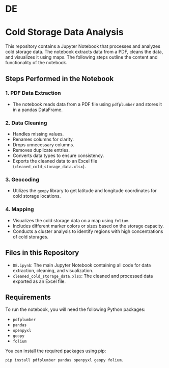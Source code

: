 # DE

# Cold Storage Data Analysis

This repository contains a Jupyter Notebook that processes and analyzes cold storage data. The notebook extracts data from a PDF, cleans the data, and visualizes it using maps. The following steps outline the content and functionality of the notebook.


## Steps Performed in the Notebook

### 1. PDF Data Extraction
- The notebook reads data from a PDF file using `pdfplumber` and stores it in a pandas DataFrame.

### 2. Data Cleaning
- Handles missing values.
- Renames columns for clarity.
- Drops unnecessary columns.
- Removes duplicate entries.
- Converts data types to ensure consistency.
- Exports the cleaned data to an Excel file (`cleaned_cold_storage_data.xlsx`).

### 3. Geocoding
- Utilizes the `geopy` library to get latitude and longitude coordinates for cold storage locations.

### 4. Mapping
- Visualizes the cold storage data on a map using `folium`.
- Includes different marker colors or sizes based on the storage capacity.
- Conducts a cluster analysis to identify regions with high concentrations of cold storages.

## Files in this Repository

- `DE.ipynb`: The main Jupyter Notebook containing all code for data extraction, cleaning, and visualization.
- `cleaned_cold_storage_data.xlsx`: The cleaned and processed data exported as an Excel file.

## Requirements

To run the notebook, you will need the following Python packages:

- `pdfplumber`
- `pandas`
- `openpyxl`
- `geopy`
- `folium`

You can install the required packages using pip:

```bash
pip install pdfplumber pandas openpyxl geopy folium.





